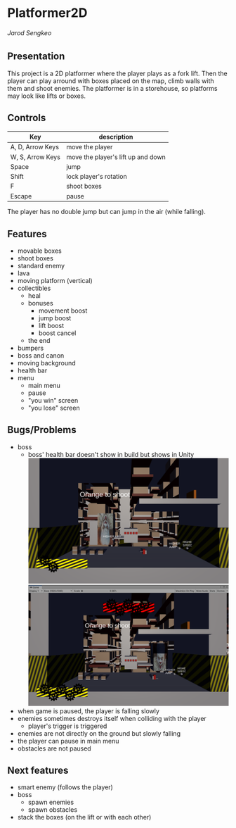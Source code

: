 # Platformer2D
###### Jarod Sengkeo

## Presentation
This project is a 2D platformer where the player plays as a fork lift. Then the player can play arround with boxes placed on the map, climb walls with them and shoot enemies. The platformer is in a storehouse, so platforms may look like lifts or boxes.

## Controls
| Key | description |
| -- | -- |
| A, D, Arrow Keys | move the player |
| W, S, Arrow Keys | move the player's lift up and down |
| Space | jump |
| Shift | lock player's rotation |
| F | shoot boxes |
| Escape | pause |
The player has no double jump but can jump in the air (while falling).

## Features
- movable boxes
- shoot boxes
- standard enemy
- lava
- moving platform (vertical)
- collectibles
	- heal
	- bonuses
		- movement boost
		- jump boost
		- lift boost
		- boost cancel
	- the end
- bumpers
- boss and canon
- moving background
- health bar
- menu
	- main menu
	- pause
	- "you win" screen
	- "you lose" screen

## Bugs/Problems
- boss
	- boss' health bar doesn't show in build but shows in Unity
![build](screenshot/build.png)
![unity](screenshot/unity.png)
- when game is paused, the player is falling slowly
- enemies sometimes destroys itself when colliding with the player
	- player's trigger is triggered
- enemies are not directly on the ground but slowly falling
- the player can pause in main menu
- obstacles are not paused

## Next features
- smart enemy (follows the player)
- boss
	- spawn enemies
	- spawn obstacles
- stack the boxes (on the lift or with each other)